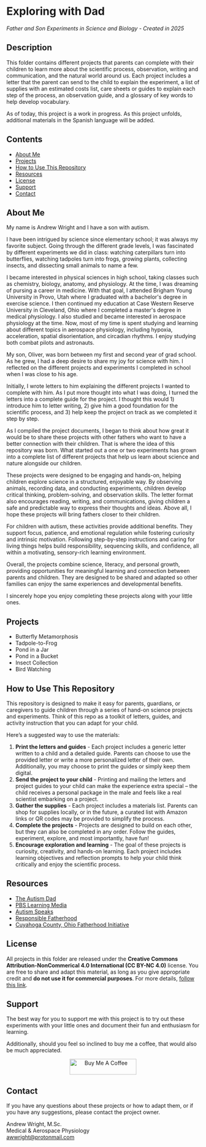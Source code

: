 # Exploring with Dad

*Father and Son Experiments in Science and Biology - Created in 2025*

## Description
This folder contains different projects that parents can complete with their children to learn more about the scientific process, observation, writing and communication, and the natural world around us. Each project includes a letter that the parent can send to the child to explain the experiment, a list of supplies with an estimated costs list, care sheets or guides to explain each step of the process, an observation guide, and a glossary of key words to help develop vocabulary.

As of today, this project is a work in progress. As this project unfolds, additional materials in the Spanish language will be added.

## Contents
-	[About Me](#about-me)
-	[Projects](#projects)
-	[How to Use This Repository](#how-to-use-this-repository)
-	[Resources](#resources)
-	[License](#license)
-	[Support](#support)
-	[Contact](#contact)

## About Me
My name is Andrew Wright and I have a son with autism. 

I have been intrigued by science since elementary school; it was always my favorite subject. Going through the different grade levels, I was fascinated by different experiments we did in class: watching caterpillars turn into butterflies, watching tadpoles turn into frogs, growing plants, collecting insects, and dissecting small animals to name a few.

I became interested in physical sciences in high school, taking classes such as chemistry, biology, anatomy, and physiology. At the time, I was dreaming of pursing a career in medicine. With that goal, I attended Brigham Young University in Provo, Utah where I graduated with a bachelor's degree in exercise science. I then continued my education at Case Western Reserve University in Cleveland, Ohio where I completed a master's degree in medical physiology. I also studied and became interested in aerospace physiology at the time. Now, most of my time is spent studying and learning about different topics in aerospace physiology, including hypoxia, acceleration, spatial disorientation, and circadian rhythms. I enjoy studying both combat pilots and astronauts.

My son, Oliver, was born between my first and second year of grad school. As he grew, I had a deep desire to share my joy for science with him. I reflected on the different projects and experiments I completed in school when I was close to his age. 

Initially, I wrote letters to him explaining the different projects I wanted to complete with him. As I put more thought into what I was doing, I turned the letters into a complete guide for the project. I thought this would 1) introduce him to letter writing, 2) give him a good foundation for the scientific process, and 3) help keep the project on track as we completed it step by step.

As I compiled the project documents, I began to think about how great it would be to share these projects with other fathers who want to have a better connection with their children. That is where the idea of this repository was born. What started out a one or two experiments has grown into a complete list of different projects that help us learn about science and nature alongside our children.

These projects were designed to be engaging and hands-on, helping children explore science in a structured, enjoyable way. By observing animals, recording data, and conducting experiments, children develop critical thinking, problem-solving, and observation skills. The letter format also encourages reading, writing, and communications, giving children a safe and predictable way to express their thoughts and ideas. Above all, I hope these projects will bring fathers closer to their children.

For children with autism, these activities provide additional benefits. They support focus, patience, and emotional regulation while fostering curiosity and intrinsic motivation. Following step-by-step instructions and caring for living things helps build responsibility, sequencing skills, and confidence, all within a motivating, sensory-rich learning environment.

Overall, the projects combine science, literacy, and personal growth, providing opportunities for meaningful learning and connection between parents and children. They are designed to be shared and adapted so other families can enjoy the same experiences and developmental benefits.

I sincerely hope you enjoy completing these projects along with your little ones.

## Projects
-	Butterfly Metamorphosis
-	Tadpole-to-Frog
-	Pond in a Jar
-	Pond in a Bucket
-	Insect Collection
-	Bird Watching

## How to Use This Repository
This repository is designed to make it easy for parents, guardians, or caregivers to guide children through a series of hand-on science projects and experiments. Think of this repo as a toolkit of letters, guides, and activity instruction that you can adapt for your child.

Here’s a suggested way to use the materials:
1.	**Print the letters and guides** - Each project includes a generic letter written to a child and a detailed guide. Parents can choose to use the provided letter or write a more personalized letter of their own. Additionally, you may choose to print the guides or simply keep them digital.
2.	**Send the project to your child** - Printing and mailing the letters and project guides to your child can make the experience extra special – the child receives a personal package in the male and feels like a real scientist embarking on a project.
3.	**Gather the supplies** - Each project includes a materials list. Parents can shop for supplies locally, or in the future, a curated list with Amazon links or QR codes may be provided to simplify the process.
4.	**Complete the projects** - Projects are designed to build on each other, but they can also be completed in any order. Follow the guides, experiment, explore, and most importantly, have fun!
5.	**Encourage exploration and learning** - The goal of these projects is curiosity, creativity, and hands-on learning. Each project includes learning objectives and reflection prompts to help your child think critically and enjoy the scientific process.

## Resources
-	[The Autism Dad](https://www.theautismdad.com/)
-	[PBS Learning Media](https://www.pbslearningmedia.org/subjects/preschool/cognitive-development/science/investigation-and-inquiry/)
-	[Autism Speaks](https://www.autismspeaks.org/)
-	[Responsible Fatherhood](https://acf.gov/ofa/programs/healthy-marriage/responsible-fatherhood)
-	[Cuyahoga County, Ohio Fatherhood Initiative](https://hhs.cuyahogacounty.gov/divisions/detail/fatherhood-initiative)

## License
All projects in this folder are released under the **Creative Commons Attribution-NonCommerical 4.0 International (CC BY-NC 4.0)** license. You are free to share and adapt this material,  as long as you give appropriate credit and **do not use it for commercial purposes**. For more details, [follow this link](https://creativecommons.org/licenses/by-nc4.0/).

## Support
The best way for you to support me with this project is to try out these experiments with your little ones and document their fun and enthusiasm for learning.

Additionally, should you feel so inclined to buy me a coffee, that would also be much appreciated.
<br>
<div align="center">
<a href="https://www.buymeacoffee.com/KingItchy" target="_blank"><img src="https://cdn.buymeacoffee.com/buttons/v2/default-orange.png" alt="Buy Me A Coffee" height="41" width="174"></a>
</div>

## Contact
If you have any questions about these projects or how to adapt them, or if you have any suggestions, please contact the project owner.

Andrew Wright, M.Sc.<br>
Medical & Aerospace Physiology<br>
awwright@protonmail.com<br>
